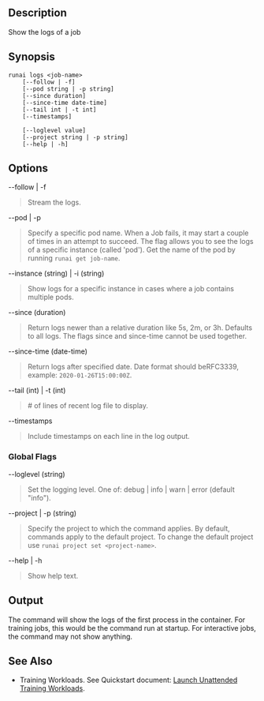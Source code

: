 ## Description

Show the logs of a job

## Synopsis

``` shell
runai logs <job-name> 
    [--follow | -f] 
    [--pod string | -p string] 
    [--since duration] 
    [--since-time date-time] 
    [--tail int | -t int] 
    [--timestamps]  
    
    [--loglevel value] 
    [--project string | -p string] 
    [--help | -h]
```

## Options

--follow | -f
>  Stream the logs.

--pod | -p
>  Specify a specific pod name. When a Job fails, it may start a couple of times in an attempt to succeed. The flag allows you to see the logs of a specific instance (called 'pod'). Get the name of the pod by running ``runai get job-name``.

--instance (string) | -i (string)
>  Show logs for a specific instance in cases where a job contains multiple pods.

--since (duration)
>  Return logs newer than a relative duration like 5s, 2m, or 3h. Defaults to all logs. The flags since and since-time cannot be used together.

--since-time (date-time)
>  Return logs after specified date. Date format should beRFC3339, example: ``2020-01-26T15:00:00Z``.

--tail (int) | -t (int)
>  \# of lines of recent log file to display.

--timestamps
>  Include timestamps on each line in the log output.

### Global Flags

--loglevel (string)
>  Set the logging level. One of: debug | info | warn | error (default "info").

--project | -p (string)
>  Specify the project to which the command applies. By default, commands apply to the default project. To change the default project use ``runai project set <project-name>``.

--help | -h
>  Show help text.

## Output

The command will show the logs of the first process in the container. For training jobs, this would be the command run at startup. For interactive jobs, the command may not show anything.

## See Also

*   Training Workloads. See Quickstart document:  [Launch Unattended Training Workloads](../Walkthroughs/walkthrough-train.md).

